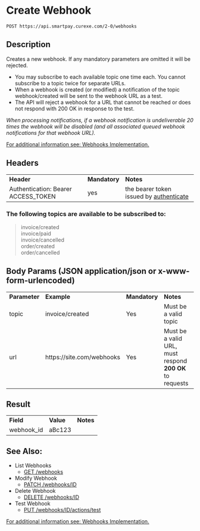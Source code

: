 
# Create Webhook

~~~
POST https://api.smartpay.curexe.com/2-0/webhooks
~~~

## Description

Creates a new webhook.  If any mandatory parameters are omitted it will be rejected.

- You may subscribe to each available topic one time each. You cannot subscribe to a topic twice for separate URLs.
- When a webhook is created (or modified) a notification of the topic webhook/created will be sent to the webhook URL as a test.
- The API will reject a webhook for a URL that cannot be reached or does not respond with 200 OK in response to the test.

*When processing notifications, if a webhook notification is undeliverable 20 times the webhook will be disabled (and all associated queued webhook notifications for that webhook URL).*

[For additional information see: Webhooks Implementation.](README.md)

## Headers

<table>
  <tr>
    <td><b>Header</b></td>
    <td><b>Mandatory</b></td>
    <td><b>Notes</b></td>
  </tr>
  <tr>
    <td>Authentication: Bearer ACCESS_TOKEN</td>
    <td>yes</td>
    <td>the bearer token issued by <a href="..\authenticate\authenticate.md">authenticate</a></td>
  </tr>
</table>

### The following topics are available to be subscribed to:
> invoice/created<br />
> invoice/paid<br />
> invoice/cancelled<br />
> order/created<br />
> order/cancelled

## Body Params (JSON application/json or x-www-form-urlencoded)

<table>
  <tr>
    <td><b>Parameter</b></td>
    <td><b>Example</b></td>
    <td><b>Mandatory</b></td>
    <td><b>Notes</b></td>
  </tr>
  <tr>
    <td>topic</td>
    <td>invoice/created</td>
    <td>Yes</td>
    <td>Must be a valid topic</td>
  </tr>
  <tr>
    <td>url</td>
    <td>https://site.com/webhooks</td>
    <td>Yes</td>
    <td>Must be a valid URL, must respond <b>200 OK</b> to requests</td>
  </tr>
</table>

## Result

<table>
  <tr>
    <td><b>Field</b></td>
    <td><b>Value</b></td>
    <td><b>Notes</b></td>
  </tr>
  <tr>
    <td>webhook_id</td>
    <td>aBc123</td>
    <td></td>
  </tr>
</table>

## See Also:

- List Webhooks
  * [GET /webhooks](get_webhooks.md)
- Modify Webhook
  * [PATCH /webhooks/ID](modify_webhook.md)
- Delete Webhook
  * [DELETE /webhooks/ID](delete_webhook.md)
- Test Webhook
  * [PUT /webhooks/ID/actions/test](test_webhook.md)

[For additional information see: Webhooks Implementation.](README.md)